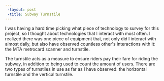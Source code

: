 ```yaml
---
 -layout: post
 -title: Subway Turnstile
---
```


I was having a hard time picking what piece of technology to survey for this project, so I thought about technologies that I interact with most often. I realized there was one piece of equipment that, not only did I interact with almost daily, but also have observed countless other's interactions with it: the MTA metrocard scanner and turnstile. 

The turnstile acts as a measure to ensure riders pay their fare for riding the subway, in addition to being used to count the amount of users. There are two types of turnstiles in use as far as I have observed: the horizontal turnstile and the vertical turnstile. 
